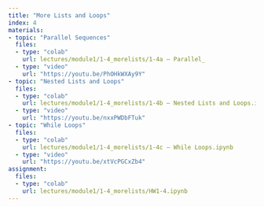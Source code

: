 ```yaml
---
title: "More Lists and Loops"
index: 4
materials:
- topic: "Parallel Sequences"
  files: 
  - type: "colab"
    url: lectures/module1/1-4_morelists/1-4a – Parallel_ 
  - type: "video"
    url: "https://youtu.be/PhOHkWXAy9Y"
- topic: "Nested Lists and Loops"
  files:
  - type: "colab"
    url: lectures/module1/1-4_morelists/1-4b – Nested Lists and Loops.ipynb 
  - type: "video"
    url: "https://youtu.be/nxxPWDbFTuk"
- topic: "While Loops"
  files:
  - type: "colab"
    url: lectures/module1/1-4_morelists/1-4c – While Loops.ipynb 
  - type: "video"
    url: "https://youtu.be/xtVcPGCxZb4"
assignment:
  files:
  - type: "colab" 
    url: lectures/module1/1-4_morelists/HW1-4.ipynb
---
```

